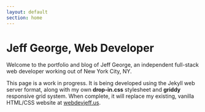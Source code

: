 ```yaml
---
layout: default
section: home
---
```


# Jeff George, Web Developer
Welcome to the portfolio and blog of Jeff George, an independent full-stack web developer working out of New York City, NY.

This page is a work in progress. It is being developed using the Jekyll web server format, along with my own **drop-in.css** stylesheet and **griddy** responsive grid system. When complete, it will replace my existing, vanilla HTML/CSS website at <a href="www.webdevjeff.us">webdevjeff.us</a>.